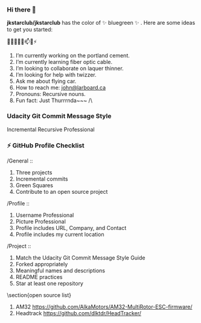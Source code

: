 ### Hi there 👋

**jkstarclub/jkstarclub** has the color of ✨ bluegreen ✨ .
Here are some ideas to get you started:

🔭🌱👯🤔💬📫😄⚡
1. I’m currently working on the portland cement.
2. I’m currently learning fiber optic cable.
3. I’m looking to collaborate on laquer thinner.
4. I’m looking for help with twizzer.
5. Ask me about flying car.
6. How to reach me: john@larboard.ca
7. Pronouns: Recursive nouns.
8. Fun fact: Just Thurrrnda~~~ /\

### Udacity Git Commit Message Style ###

Incremental Recursive Professional

### ⚡ GitHub Profile Checklist

/General ::
1. Three projects
2. Incremental commits
3. Green Squares
4. Contribute to an open source project

/Profile ::
1. Username Professional
2. Picture Professional
3. Profile includes URL, Company, and Contact
4. Profile includes my current location

/Project ::
1. Match the Udacity Git Commit Message Style Guide
2. Forked appropriately
3. Meaningful names and descriptions
4. README practices
5. Star at least one repository

\section{open source list}
1. AM32
https://github.com/AlkaMotors/AM32-MultiRotor-ESC-firmware/
2. Headtrack
https://github.com/dlktdr/HeadTracker/
